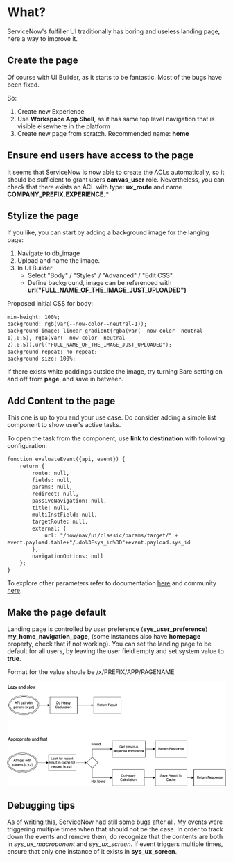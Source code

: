 # What?

ServiceNow's fulfiller UI traditionally has boring and useless landing page, here a way to improve it.

## Create the page

Of course with UI Builder, as it starts to be fantastic. Most of the bugs have been fixed.

So:
1. Create new Experience
2. Use **Workspace App Shell**, as it has same top level navigation that is visible elsewhere in the platform
3. Create new page from scratch. Recommended name: **home**

## Ensure end users have access to the page

It seems that ServiceNow is now able to create the ACLs automatically, so it should be sufficient to grant users **canvas_user** role. Nevertheless, you can check that there exists an ACL with type: **ux_route** and name **COMPANY_PREFIX.EXPERIENCE.\***

## Stylize the page

If you like, you can start by adding a background image for the langing page:
1. Navigate to db_image
2. Upload and name the image.
3. In UI Builder
    * Select "Body" / "Styles" / "Advanced" / "Edit CSS"
    * Define background, image can be referenced with __url("FULL_NAME_OF_THE_IMAGE_JUST_UPLOADED")__
       

Proposed initial CSS for body:
   
    min-height: 100%;
    background: rgb(var(--now-color--neutral-1));
    background-image: linear-gradient(rgba(var(--now-color--neutral-1),0.5), rgba(var(--now-color--neutral-2),0.5)),url("FULL_NAME_OF_THE_IMAGE_JUST_UPLOADED");
    background-repeat: no-repeat;
    background-size: 100%;


If there exists white paddings outside the image, try turning Bare setting on and off from **page**, and save in between.

## Add Content to the page

This one is up to you and your use case. Do consider adding a simple list component to show user's active tasks.

To open the task from the component, use **link to destination** with following configuration:

    function evaluateEvent({api, event}) {
        return {
            route: null,
            fields: null,
            params: null,
            redirect: null,
            passiveNavigation: null,
            title: null,
            multiInstField: null,
            targetRoute: null,
            external: {
                url: "/now/nav/ui/classic/params/target/" + event.payload.table+"/.do%3Fsys_id%3D"+event.payload.sys_id
            },
            navigationOptions: null
        };
    }

To explore other parameters refer to documentation [here](https://developer.servicenow.com/dev.do#!/reference/next-experience/xanadu/shared-components/now-record-list-connected-snapshot/uib-setup) and community [here](https://www.servicenow.com/community/developer-forum/ui-builder-how-do-i-link-to-a-destination-and-pass-parameters/m-p/1861450).

## Make the page default
Landing page is controlled by user preference (__sys_user_preference__) **my_home_navigation_page**, (some instances also have **homepage** property, check that if not working). You can set the landing page to be default for all users, by leaving the user field empty and set system value to **true**.

Format for the value shoule be /x/PREFIX/APP/PAGENAME

 ![Graph](https://raw.githubusercontent.com/artturipa/myblog/main/rest_cache/cahcegraph.png)

 ## Debugging tips

 As of writing this, ServiceNow had still some bugs after all. My events were triggering multiple times when that should not be the case. In order to track down the events and remove them, do recognize that the contents are both in *sys_ux_macroponent* and *sys_ux_screen*. If event triggers multiple times, ensure that only one instance of it exists in **sys_ux_screen**.